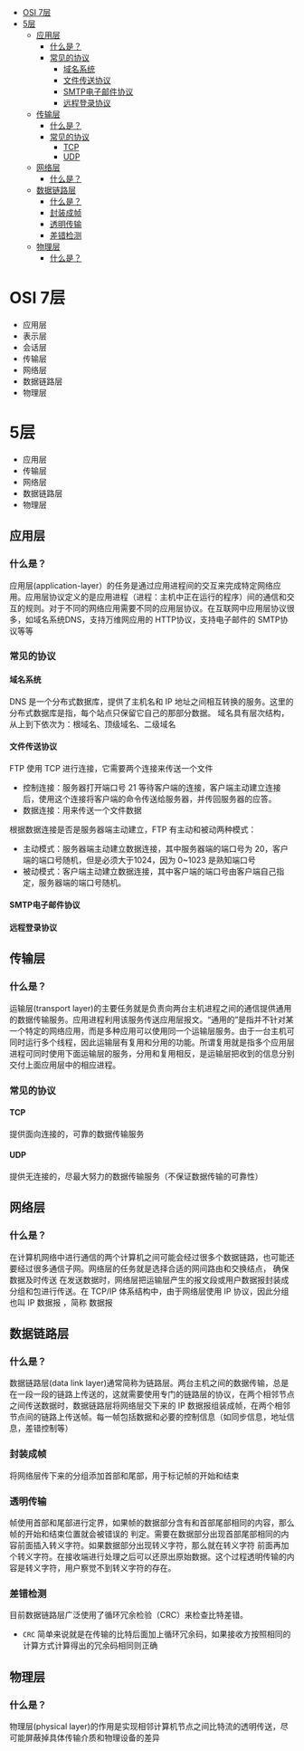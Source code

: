 
* [OSI 7层](#osi-7层)
* [5层](#5层)
  * [应用层](#应用层)
    * [什么是？](#什么是)
    * [常见的协议](#常见的协议)
      * [域名系统](#域名系统)
      * [文件传送协议](#文件传送协议)
      * [SMTP电子邮件协议](#smtp电子邮件协议)
      * [远程登录协议](#远程登录协议)
  * [传输层](#传输层)
    * [什么是？](#什么是-1)
    * [常见的协议](#常见的协议-1)
      * [TCP](#tcp)
      * [UDP](#udp)
  * [网络层](#网络层)
    * [什么是？](#什么是-2)
  * [数据链路层](#数据链路层)
    * [什么是？](#什么是-3)
    * [封装成帧](#封装成帧)
    * [透明传输](#透明传输)
    * [差错检测](#差错检测)
  * [物理层](#物理层)
    * [什么是？](#什么是-4)

# OSI 7层
- 应用层
- 表示层
- 会话层
- 传输层
- 网络层
- 数据链路层
- 物理层

# 5层
- 应用层
- 传输层
- 网络层
- 数据链路层
- 物理层
## 应用层
### 什么是？
应用层(application-layer）的任务是通过应用进程间的交互来完成特定网络应用。应用层协议定义的是应用进程（进程：主机中正在运行的程序）间的通信和交互的规则。对于不同的网络应用需要不同的应用层协议。在互联网中应用层协议很多，如域名系统DNS，支持万维网应用的 HTTP协议，支持电子邮件的 SMTP协议等等
### 常见的协议
#### 域名系统
DNS 是一个分布式数据库，提供了主机名和 IP 地址之间相互转换的服务。这里的分布式数据库是指，每个站点只保留它自己的那部分数据。 域名具有层次结构，从上到下依次为：根域名、顶级域名、二级域名
#### 文件传送协议
FTP 使用 TCP 进行连接，它需要两个连接来传送一个文件
- 控制连接：服务器打开端口号 21 等待客户端的连接，客户端主动建立连接后，使用这个连接将客户端的命令传送给服务器，并传回服务器的应答。
- 数据连接：用来传送一个文件数据 

根据数据连接是否是服务器端主动建立，FTP 有主动和被动两种模式：
- 主动模式：服务器端主动建立数据连接，其中服务器端的端口号为 20，客户端的端口号随机，但是必须大于1024，因为 0~1023 是熟知端口号
- 被动模式：客户端主动建立数据连接，其中客户端的端口号由客户端自己指定，服务器端的端口号随机。
#### SMTP电子邮件协议
#### 远程登录协议
    
## 传输层
### 什么是？
运输层(transport layer)的主要任务就是负责向两台主机进程之间的通信提供通用的数据传输服务。应用进程利用该服务传送应用层报文。“通用的”是指并不针对某一个特定的网络应用，而是多种应用可以使用同一个运输层服务。由于一台主机可同时运行多个线程，因此运输层有复用和分用的功能。所谓复用就是指多个应用层进程可同时使用下面运输层的服务，分用和复用相反，是运输层把收到的信息分别交付上面应用层中的相应进程。
### 常见的协议
#### TCP
提供面向连接的，可靠的数据传输服务
#### UDP
提供无连接的，尽最大努力的数据传输服务（不保证数据传输的可靠性）

## 网络层
### 什么是？
在计算机网络中进行通信的两个计算机之间可能会经过很多个数据链路，也可能还要经过很多通信子网。网络层的任务就是选择合适的网间路由和交换结点， 确保数据及时传送 在发送数据时，网络层把运输层产生的报文段或用户数据报封装成分组和包进行传送。在 TCP/IP 体系结构中，由于网络层使用 IP 协议，因此分组也叫 IP 数据报 ，简称 数据报
## 数据链路层
### 什么是？
数据链路层(data link layer)通常简称为链路层。两台主机之间的数据传输，总是在一段一段的链路上传送的，这就需要使用专门的链路层的协议，在两个相邻节点之间传送数据时，数据链路层将网络层交下来的 IP 数据报组装成帧，在两个相邻节点间的链路上传送帧。每一帧包括数据和必要的控制信息（如同步信息，地址信息，差错控制等）
### 封装成帧
将网络层传下来的分组添加首部和尾部，用于标记帧的开始和结束
### 透明传输
帧使用首部和尾部进行定界，如果帧的数据部分含有和首部尾部相同的内容，那么帧的开始和结束位置就会被错误的 判定。需要在数据部分出现首部尾部相同的内容前面插入转义字符。如果数据部分出现转义字符，那么就在转义字符 前面再加个转义字符。在接收端进行处理之后可以还原出原始数据。这个过程透明传输的内容是转义字符，用户察觉不到转义字符的存在。
### 差错检测
目前数据链路层广泛使用了循环冗余检验（CRC）来检查比特差错。
- `CRC` 简单来说就是在传输的比特后面加上循环冗余码，如果接收方按照相同的计算方式计算得出的冗余码相同则正确  
## 物理层
### 什么是？  
物理层(physical layer)的作用是实现相邻计算机节点之间比特流的透明传送，尽可能屏蔽掉具体传输介质和物理设备的差异